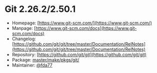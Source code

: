 # Git 2.26.2/2.50.1
 - Homepage: [https://www.git-scm.com/](https://www.git-scm.com/)
 - Manpage: [https://www.git-scm.com/docs](https://www.git-scm.com/docs)
 - Changelog: [https://github.com/git/git/tree/master/Documentation/RelNotes](https://github.com/git/git/tree/master/Documentation/RelNotes)
 - Repository: [https://github.com/git/git](https://github.com/git/git)
 - Package: [master/make/pkgs/git/](https://github.com/Freetz-NG/freetz-ng/tree/master/make/pkgs/git/)
 - Maintainer: [@fda77](https://github.com/fda77)

